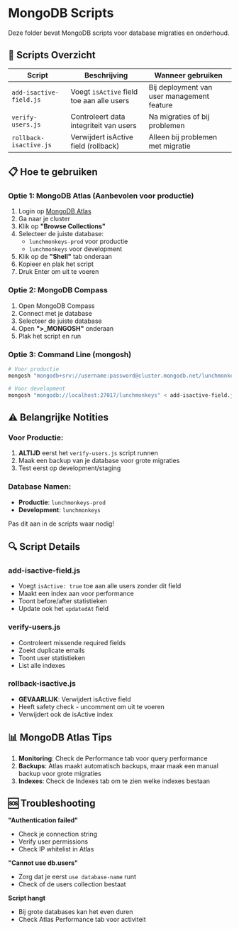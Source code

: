 # MongoDB Scripts

Deze folder bevat MongoDB scripts voor database migraties en onderhoud.

## 🚀 Scripts Overzicht

| Script | Beschrijving | Wanneer gebruiken |
|--------|--------------|-------------------|
| `add-isactive-field.js` | Voegt `isActive` field toe aan alle users | Bij deployment van user management feature |
| `verify-users.js` | Controleert data integriteit van users | Na migraties of bij problemen |
| `rollback-isactive.js` | Verwijdert isActive field (rollback) | Alleen bij problemen met migratie |

## 📋 Hoe te gebruiken

### Optie 1: MongoDB Atlas (Aanbevolen voor productie)

1. Login op [MongoDB Atlas](https://cloud.mongodb.com)
2. Ga naar je cluster
3. Klik op **"Browse Collections"**
4. Selecteer de juiste database:
   - `lunchmonkeys-prod` voor productie
   - `lunchmonkeys` voor development
5. Klik op de **"Shell"** tab onderaan
6. Kopieer en plak het script
7. Druk Enter om uit te voeren

### Optie 2: MongoDB Compass

1. Open MongoDB Compass
2. Connect met je database
3. Selecteer de juiste database
4. Open **">_MONGOSH"** onderaan
5. Plak het script en run

### Optie 3: Command Line (mongosh)

```bash
# Voor productie
mongosh "mongodb+srv://username:password@cluster.mongodb.net/lunchmonkeys-prod" < add-isactive-field.js

# Voor development
mongosh "mongodb://localhost:27017/lunchmonkeys" < add-isactive-field.js
```

## ⚠️ Belangrijke Notities

### Voor Productie:
1. **ALTIJD** eerst het `verify-users.js` script runnen
2. Maak een backup van je database voor grote migraties
3. Test eerst op development/staging

### Database Namen:
- **Productie**: `lunchmonkeys-prod`
- **Development**: `lunchmonkeys`

Pas dit aan in de scripts waar nodig!

## 🔍 Script Details

### add-isactive-field.js
- Voegt `isActive: true` toe aan alle users zonder dit field
- Maakt een index aan voor performance
- Toont before/after statistieken
- Update ook het `updatedAt` field

### verify-users.js
- Controleert missende required fields
- Zoekt duplicate emails
- Toont user statistieken
- List alle indexes

### rollback-isactive.js
- **GEVAARLIJK**: Verwijdert isActive field
- Heeft safety check - uncomment om uit te voeren
- Verwijdert ook de isActive index

## 📊 MongoDB Atlas Tips

1. **Monitoring**: Check de Performance tab voor query performance
2. **Backups**: Atlas maakt automatisch backups, maar maak een manual backup voor grote migraties
3. **Indexes**: Check de Indexes tab om te zien welke indexes bestaan

## 🆘 Troubleshooting

**"Authentication failed"**
- Check je connection string
- Verify user permissions
- Check IP whitelist in Atlas

**"Cannot use db.users"**
- Zorg dat je eerst `use database-name` runt
- Check of de users collection bestaat

**Script hangt**
- Bij grote databases kan het even duren
- Check Atlas Performance tab voor activiteit
